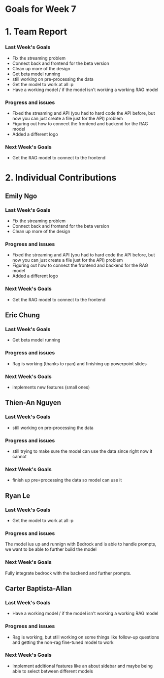 # Goals for Week 7

# 1. Team Report
<status update for TA here>

<agenda for team meeting here>

### Last Week's Goals
- Fix the streaming problem
- Connect back and frontend for the beta version
- Clean up more of the design
- Get beta model running
- still working on pre-processing the data
- Get the model to work at all :p
- Have a working model / if the model isn't working a working RAG model
### Progress and issues
- Fixed the streaming and API (you had to hard code the API before, but now you can just create a file just for the API) problem
- Figuring out how to connect the frontend and backend for the RAG model
- Added a different logo
### Next Week's Goals
- Get the RAG model to connect to the frontend

# 2. Individual Contributions
## Emily Ngo
### Last Week's Goals
- Fix the streaming problem
- Connect back and frontend for the beta version
- Clean up more of the design
### Progress and issues
- Fixed the streaming and API (you had to hard code the API before, but now you can just create a file just for the API) problem
- Figuring out how to connect the frontend and backend for the RAG model
- Added a different logo
### Next Week's Goals
- Get the RAG model to connect to the frontend


## Eric Chung
### Last Week's Goals
- Get beta model running
### Progress and issues
- Rag is working (thanks to ryan) and finishing up powerpoint slides
### Next Week's Goals
- implements new features (small ones)

## Thien-An Nguyen
### Last Week's Goals
- still working on pre-processing the data
### Progress and issues
- still trying to make sure the model can use the data since right now it cannot
### Next Week's Goals
- finish up pre=processing the data so model can use it

## Ryan Le
### Last Week's Goals
- Get the model to work at all :p
### Progress and issues
The model ius up and runnign with Bedrock and is able to handle prompts, we want to be able to further build the model
### Next Week's Goals
Fully integrate bedrock with the backend and further prompts.

## Carter Baptista-Allan
### Last Week's Goals
- Have a working model / if the model isn't working a working RAG model
### Progress and issues
- Rag is working, but still working on some things like follow-up questions and getting the non-rag fine-tuned model to work
### Next Week's Goals
- Implement additional features like an about sidebar and maybe being able to select between different models



